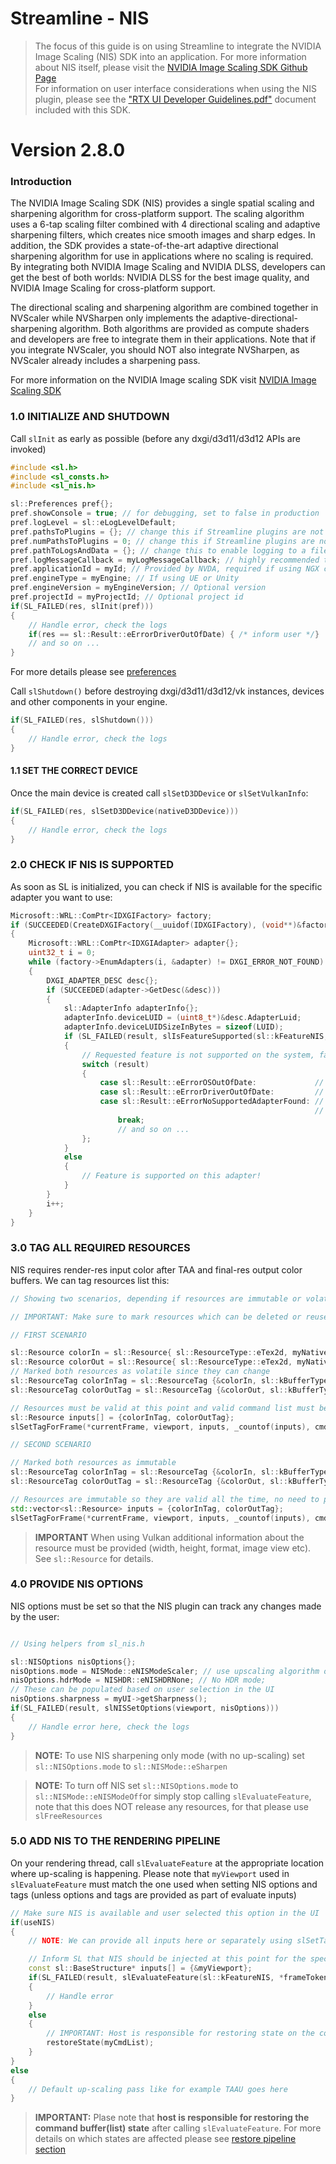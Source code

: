 

Streamline - NIS
=======================

>The focus of this guide is on using Streamline to integrate the NVIDIA Image Scaling (NIS) SDK into an application.  For more information about NIS itself, please visit the [NVIDIA Image Scaling SDK Github Page](https://github.com/NVIDIAGameWorks/NVIDIAImageScaling)  
>For information on user interface considerations when using the NIS plugin, please see the ["RTX UI Developer Guidelines.pdf"](<RTX UI Developer Guidelines.pdf>) document included with this SDK.

Version 2.8.0
=======

### Introduction

The NVIDIA Image Scaling SDK (NIS) provides a single spatial scaling and sharpening algorithm for cross-platform support. The scaling algorithm uses a 6-tap scaling filter combined with 4 directional scaling and adaptive sharpening filters, which creates nice smooth images and sharp edges. In addition, the SDK provides a state-of-the-art adaptive directional sharpening algorithm for use in applications where no scaling is required. By integrating both NVIDIA Image Scaling and NVIDIA DLSS, developers can get the best of both worlds: NVIDIA DLSS for the best image quality, and NVIDIA Image Scaling for cross-platform support.

The directional scaling and sharpening algorithm are combined together in NVScaler while NVSharpen only implements the adaptive-directional-sharpening algorithm. Both algorithms are provided as compute shaders and developers are free to integrate them in their applications. Note that if you integrate NVScaler, you should NOT also integrate NVSharpen, as NVScaler already includes a sharpening pass.

For more information on the NVIDIA Image scaling SDK visit [NVIDIA Image Scaling SDK](https://github.com/NVIDIAGameWorks/NVIDIAImageScaling)

### 1.0 INITIALIZE AND SHUTDOWN

Call `slInit` as early as possible (before any dxgi/d3d11/d3d12 APIs are invoked)

```cpp
#include <sl.h>
#include <sl_consts.h>
#include <sl_nis.h>

sl::Preferences pref{};
pref.showConsole = true; // for debugging, set to false in production
pref.logLevel = sl::eLogLevelDefault;
pref.pathsToPlugins = {}; // change this if Streamline plugins are not located next to the executable
pref.numPathsToPlugins = 0; // change this if Streamline plugins are not located next to the executable
pref.pathToLogsAndData = {}; // change this to enable logging to a file
pref.logMessageCallback = myLogMessageCallback; // highly recommended to track warning/error messages in your callback
pref.applicationId = myId; // Provided by NVDA, required if using NGX components (DLSS 2/3)
pref.engineType = myEngine; // If using UE or Unity
pref.engineVersion = myEngineVersion; // Optional version
pref.projectId = myProjectId; // Optional project id
if(SL_FAILED(res, slInit(pref)))
{
    // Handle error, check the logs
    if(res == sl::Result::eErrorDriverOutOfDate) { /* inform user */}
    // and so on ...
}
```

For more details please see [preferences](ProgrammingGuide.md#222-preferences)

Call `slShutdown()` before destroying dxgi/d3d11/d3d12/vk instances, devices and other components in your engine.

```cpp
if(SL_FAILED(res, slShutdown()))
{
    // Handle error, check the logs
}
```

#### 1.1 SET THE CORRECT DEVICE

Once the main device is created call `slSetD3DDevice` or `slSetVulkanInfo`:

```cpp
if(SL_FAILED(res, slSetD3DDevice(nativeD3DDevice)))
{
    // Handle error, check the logs
}
```

### 2.0 CHECK IF NIS IS SUPPORTED

As soon as SL is initialized, you can check if NIS is available for the specific adapter you want to use:

```cpp
Microsoft::WRL::ComPtr<IDXGIFactory> factory;
if (SUCCEEDED(CreateDXGIFactory(__uuidof(IDXGIFactory), (void**)&factory)))
{
    Microsoft::WRL::ComPtr<IDXGIAdapter> adapter{};
    uint32_t i = 0;
    while (factory->EnumAdapters(i, &adapter) != DXGI_ERROR_NOT_FOUND)
    {
        DXGI_ADAPTER_DESC desc{};
        if (SUCCEEDED(adapter->GetDesc(&desc)))
        {
            sl::AdapterInfo adapterInfo{};
            adapterInfo.deviceLUID = (uint8_t*)&desc.AdapterLuid;
            adapterInfo.deviceLUIDSizeInBytes = sizeof(LUID);
            if (SL_FAILED(result, slIsFeatureSupported(sl::kFeatureNIS, adapterInfo)))
            {
                // Requested feature is not supported on the system, fallback to the default method
                switch (result)
                {
                    case sl::Result::eErrorOSOutOfDate:             // inform user to update OS
                    case sl::Result::eErrorDriverOutOfDate:         // inform user to update driver
                    case sl::Result::eErrorNoSupportedAdapterFound: // cannot use this adapter (older or non-NVDA
                                                                    // GPU etc)
                        break;
                        // and so on ...
                };
            }
            else
            {
                // Feature is supported on this adapter!
            }
        }
        i++;
    }
}
```

### 3.0 TAG ALL REQUIRED RESOURCES

NIS requires render-res input color after TAA and final-res output color buffers. We can tag resources list this:

```cpp
// Showing two scenarios, depending if resources are immutable or volatile

// IMPORTANT: Make sure to mark resources which can be deleted or reused for other purposes within a frame as volatile

// FIRST SCENARIO

sl::Resource colorIn = sl::Resource{ sl::ResourceType::eTex2d, myNativeObject, nullptr, nullptr, myInitialState};
sl::Resource colorOut = sl::Resource{ sl::ResourceType::eTex2d, myNativeObject, nullptr, nullptr, myInitialState};
// Marked both resources as volatile since they can change
sl::ResourceTag colorInTag = sl::ResourceTag {&colorIn, sl::kBufferTypeScalingInputColor, sl::ResourceLifecycle::eOnlyValidNow, &myExtent };
sl::ResourceTag colorOutTag = sl::ResourceTag {&colorOut, sl::kBufferTypeScalingOutputColor, sl::ResourceLifecycle::eOnlyValidNow, &myExtent };

// Resources must be valid at this point and valid command list must be provided since resources are volatile
sl::Resource inputs[] = {colorInTag, colorOutTag};
slSetTagForFrame(*currentFrame, viewport, inputs, _countof(inputs), cmdList);

// SECOND SCENARIO

// Marked both resources as immutable
sl::ResourceTag colorInTag = sl::ResourceTag {&colorIn, sl::kBufferTypeScalingInputColor, sl::ResourceLifecycle::eValidUntilPresent, &myExtent };
sl::ResourceTag colorOutTag = sl::ResourceTag {&colorOut, sl::kBufferTypeScalingOutputColor, sl::ResourceLifecycle::eValidUntilPresent, &myExtent };

// Resources are immutable so they are valid all the time, no need to provide command list since no copies need to be made
std::vector<sl::Resource> inputs = {colorInTag, colorOutTag};
slSetTagForFrame(*currentFrame, viewport, inputs, _countof(inputs), cmdList);

```
> **IMPORTANT**
> When using Vulkan additional information about the resource must be provided (width, height, format, image view etc). See `sl::Resource` for details.

### 4.0 PROVIDE NIS OPTIONS

NIS options must be set so that the NIS plugin can track any changes made by the user:

```cpp

// Using helpers from sl_nis.h

sl::NISOptions nisOptions{};
nisOptions.mode = NISMode::eNISModeScaler; // use upscaling algorithm or use eNISModeSharpen for sharpening only
nisOptions.hdrMode = NISHDR::eNISHDRNone; // No HDR mode;
// These can be populated based on user selection in the UI
nisOptions.sharpness = myUI->getSharpness();
if(SL_FAILED(result, slNISSetOptions(viewport, nisOptions)))
{
    // Handle error here, check the logs
}
```
> **NOTE:**
> To use NIS sharpening only mode (with no up-scaling) set `sl::NISOptions.mode` to `sl::NISMode::eSharpen`

> **NOTE:**
> To turn off NIS set `sl::NISOptions.mode` to `sl::NISMode::eNISModeOff`or simply stop calling `slEvaluateFeature`, note that this does NOT release any resources, for that please use `slFreeResources`

### 5.0 ADD NIS TO THE RENDERING PIPELINE

On your rendering thread, call `slEvaluateFeature` at the appropriate location where up-scaling is happening. Please note that `myViewport` used in `slEvaluateFeature` must match the one used when setting NIS options and tags (unless options and tags are provided as part of evaluate inputs)

```cpp
// Make sure NIS is available and user selected this option in the UI
if(useNIS) 
{
    // NOTE: We can provide all inputs here or separately using slSetTagForFrame or slNISSetOptions

    // Inform SL that NIS should be injected at this point for the specific viewport
    const sl::BaseStructure* inputs[] = {&myViewport};
    if(SL_FAILED(result, slEvaluateFeature(sl::kFeatureNIS, *frameToken, inputs, _countof(inputs), myCmdList)))
    {
        // Handle error
    }
    else
    {
        // IMPORTANT: Host is responsible for restoring state on the command list used
        restoreState(myCmdList);
    }
}
else
{
    // Default up-scaling pass like for example TAAU goes here
}
```

> **IMPORTANT:**
> Plase note that **host is responsible for restoring the command buffer(list) state** after calling `slEvaluateFeature`. For more details on which states are affected please see [restore pipeline section](./ProgrammingGuideManualHooking.md#70-restoring-command-listbuffer-state)


